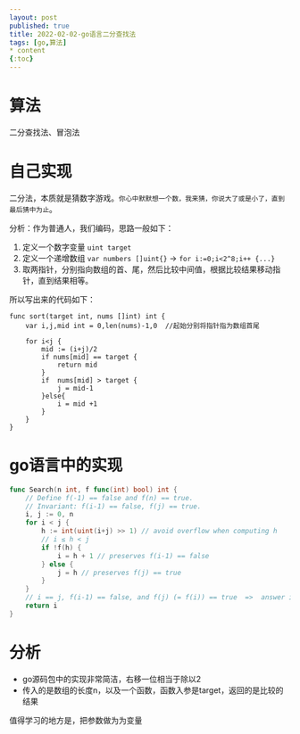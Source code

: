 ```yaml
---
layout: post
published: true
title: 2022-02-02-go语言二分查找法
tags: [go,算法]
* content
{:toc}
---
```



# 算法

二分查找法、冒泡法

# 自己实现

二分法，本质就是猜数字游戏。`你心中默默想一个数，我来猜，你说大了或是小了，直到最后猜中为止`。

分析：作为普通人，我们编码，思路一般如下：
   1. 定义一个数字变量 `uint target`
   2. 定义一个递增数组 `var numbers []uint{}` -> `for i:=0;i<2^8;i++ {...}`
   3. 取两指针，分别指向数组的首、尾，然后比较中间值，根据比较结果移动指针，直到结果相等。

所以写出来的代码如下：

```
func sort(target int, nums []int) int {
    var i,j,mid int = 0,len(nums)-1,0  //起始分别将指针指为数组首尾
    
    for i<j {
        mid := (i+j)/2
        if nums[mid] == target {
            return mid
        }
        if  nums[mid] > target {
            j = mid-1
        }else{
            i = mid +1
        }
    } 
}
```

# go语言中的实现

```go
func Search(n int, f func(int) bool) int {
	// Define f(-1) == false and f(n) == true.
	// Invariant: f(i-1) == false, f(j) == true.
	i, j := 0, n
	for i < j {
		h := int(uint(i+j) >> 1) // avoid overflow when computing h
		// i ≤ h < j
		if !f(h) {
			i = h + 1 // preserves f(i-1) == false
		} else {
			j = h // preserves f(j) == true
		}
	}
	// i == j, f(i-1) == false, and f(j) (= f(i)) == true  =>  answer is i.
	return i
}
```

# 分析

+ go源码包中的实现非常简洁，右移一位相当于除以2  
+ 传入的是数组的长度n，以及一个函数，函数入参是target，返回的是比较的结果

值得学习的地方是，把参数做为为变量